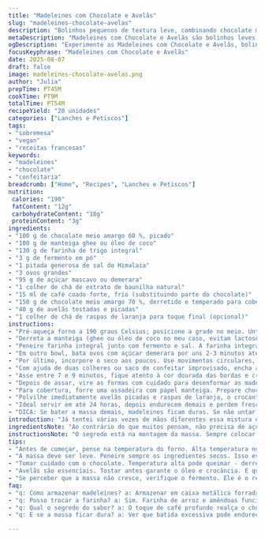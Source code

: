 ```yaml
---
title: "Madeleines com Chocolate e Avelãs"
slug: "madeleines-chocolate-avelas"
description: "Bolinhos pequenos de textura leve, combinando chocolate meio amargo e crocância das avelãs tostadas. Receita vegetariana, sem lactose, com toque de café substituindo parte do chocolate para realçar sabor. Massa aerada, assada até crescer e dourar nas bordas. Cobertura protege do ressecamento, aporta textura e sabor. Produz cerca de 20 unidades, tempo total cerca de 55 minutos considerando resfriar e cobrir. Ideal para pretender algo diferente do básico e aproveitar ingredientes do dia a dia com um toque europeu e caseiro."
metaDescription: "Madeleines com Chocolate e Avelãs são bolinhos leves e saborosos, combinando chocolate e avelãs crocantes."
ogDescription: "Experimente as Madeleines com Chocolate e Avelãs, bolinhos leves com toque de café e cobertura brilhante."
focusKeyphrase: "Madeleines com Chocolate e Avelãs"
date: 2025-08-07
draft: false
image: madeleines-chocolate-avelas.png
author: "Julia"
prepTime: PT45M
cookTime: PT9M
totalTime: PT54M
recipeYield: "20 unidades"
categories: ["Lanches e Petiscos"]
tags:
- "sobremesa"
- "vegan"
- "receitas francesas"
keywords:
- "madeleines"
- "chocolate"
- "confeitaria"
breadcrumb: ["Home", "Recipes", "Lanches e Petiscos"]
nutrition: 
 calories: "190"
 fatContent: "12g"
 carbohydrateContent: "18g"
 proteinContent: "3g"
ingredients:
- "100 g de chocolate meio amargo 60 %, picado"
- "100 g de manteiga ghee ou óleo de coco"
- "130 g de farinha de trigo integral"
- "3 g de fermento em pó"
- "1 pitada generosa de sal do Himalaia"
- "3 ovos grandes"
- "95 g de açúcar mascavo ou demerara"
- "1 colher de chá de extrato de baunilha natural"
- "15 ml de café coado forte, frio (substituindo parte do chocolate)"
- "150 g de chocolate meio amargo 70 %, derretido e temperado para cobertura"
- "40 g de avelãs tostadas e picadas"
- "1 colher de chá de raspas de laranja para toque final (opcional)"
instructions:
- "Pré-aqueça forno a 190 graus Celsius; posicione a grade no meio. Unte generosamente duas formas de madeleine, prefira manteiga ou óleo vegetal sólido para garantir a crocância nas bordas."
- "Derreta a manteiga (ghee ou óleo de coco no meu caso, evitam lactose) junto com o chocolate 60 % em banho-maria. Não deixe ferver, mexa delicadamente até mistura uniforme, retire do fogo e adicione café coado frio pra dar profundidade (já testei com e sem, fica outra vibe). Reserve para amornar."
- "Peneire farinha integral junto com fermento e sal. A farinha integral muda a textura, mais intensa, e pede cuidado para não endurecer o bolo. Misturar seco antes evita grumos."
- "Em outro bowl, bata ovos com açúcar demerara por uns 2-3 minutos até espumar levemente — não precisa montar ponto neve, só sossegar o açúcar e oxigenar a mistura. Adicione a baunilha, depois incorpore o chocolate derretido com o café. Misture com espátula, delicado, para não perder leveza."
- "Por último, incorpore o seco aos poucos. Use movimentos circulares, de baixo pra cima, pra não perder a aeração. Se ficar muito densa, um tiquinho de leite vegetal pode salvar (sem exagero)."
- "Com ajuda de duas colheres ou saco de confeitar improvisado, encha as cavidades das formas até 3/4, sem espalhar demais. Esqueça moldar uniformemente; veja bolhas na massa, sinal de açúcar e fermento funcionando."
- "Asse entre 7 e 9 minutos, fique atento à cor dourada das bordas e crescimento visível no centro. Faça o teste do palito, deve sair com migalhas úmidas, nunca seco puro. Fazer madeleine passar do ponto resseca e perde a maciez que define."
- "Depois de assar, vire as formas com cuidado para desenformar as madeleines ainda mornas. Esfriar em grade para circulação do ar evita umidade concentrada e massa mole na base."
- "Para cobertura, forre uma assadeira com papel manteiga. Prepare chocolate 70 % derretido e temperado – isso evita que fique branco ou quebradiço depois de endurecer. Mergulhe um terço da lateral de cada madeleine, escorra o excesso, coloque na assadeira."
- "Polvilhe imediatamente avelãs picadas e raspas de laranja, o crocante vira contraste interessante e as raspas trazem frescor. Deixe endurecer em temperatura ambiente por pelo menos 45 minutos sem refrigeração – frio muda o brilho do chocolate."
- "Ideal servir em até 24 horas, depois endurecem demais e perdem frescor. Para guardar, caixa metálica forrada com papel manteiga, longe do calor e umidade."
- "DICA: Se bater a massa demais, madeleines ficam duras. Se não untar bem forma ou usar óleo líquido, aspecto e crocância mudam. Para versão sem glúten, farinha de arroz e farinha de amêndoas misturadas funcionam, mas textura muda bastante."
introduction: "Já tentei várias vezes de mãos diferentes essa mistura de madeleine com chocolate — e aquela quebra de padrão com avelãs torradas. A gota de café que coloco aqui não aparece muito, mas dá um fundo que fica no sabor; não exagero no fermento, não quero que esse bolinho vire pão. O lance é massa aerada e finalização úmida: mergulho na cobertura que seca brilhante e defende contra ressecamento. A textura fica delicada, levemente quebradiça nas bordas e macia no centro. Dá um trabalhinho, não nego, mas o ritual de passar as avelãs no chocolate ainda quente fica bonito e o aroma que levanta é um convite. Serve de lanche com café ou até presente para gente chique."
ingredientsNote: "Ao contrário do que muitos pensam, não precisa de açúcar refinado. Usei demerara para um toque mais caramelizado junto do amargo do chocolate. Trocar manteiga por ghee ou óleo de coco resolve quem tem intolerância ou quer diminuir lactose. Já tentei farinha integral no lugar da branca e ajustei o líquido da massa para não ficar seca — no caso, adiciono café coado para dar umidade e sabor, mas pode ser chá preto bem forte também. Fermento não pode faltar, evita que a massa fique dura e compacta. Se quiser variar, troque as avelãs por pistaches: muda cor e aroma. Mas tostá-las antes é regra para liberar óleos e crocância."
instructionsNote: "O segredo está na montagem da massa. Sempre colocar os ingredientes secos de forma peneirada para evitar grumos e facilitar mistura. Incorporar a farinha delicadamente para manter a leveza do ovo batido. Evite encher demais as cavidades, porque a massa cresce rápido e pode transbordar ou perder formato característico. A temperatura do forno deve estar alta no início para criar aquele crescimento explosivo e depois manter, por isso não abra o forno antes dos 7 minutos para não esvaziar a massa. O teste do palito precisa mostrar migalhas úmidas, o que indica cozimento perfeito sem ressecar. Fazer o banho de chocolate com atenção para não queimar e usar chocolate de qualidade para garantir brilho e textura correta depois do endurecimento. Se não conseguir temperar chocolate, derreta e deixe esfriar um pouco antes de mergulhar as madeleines, mesmo assim funciona – só o brilho e resistência ao calor mudam um pouco. Finalizar com avelãs, elas devem estar mornas — isso faz o chocolate grudasse melhor. Tempo para secar depende da temperatura da cozinha: em ambiente quente pode levar mais tempo, fique de olho para não empelotar."
tips:
- "Antes de começar, pense na temperatura do forno. Alta temperatura no início faz a massa crescer rápido. Mas não abra o forno antes de 7 minutos. Isso esvazia a massa. O ideal é assar até que as bordas fiquem douradas."
- "A massa deve ser leve. Peneire sempre os ingredientes secos. Isso evita grumos e mistura melhor. Cuidado ao incorporar a farinha; faça com movimentos circulares, de baixo pra cima. A leveza é crucial. Se a massa ficar densa, um tiquinho de leite vegetal pode ajudar."
- "Tomar cuidado com o chocolate. Temperatura alta pode queimar - derreta devagar. Use chocolate de qualidade para garantir a textura. Depois de derretido, deixe esfriar um pouco antes de mergulhar as madeleines. O brilho do chocolate depende disso."
- "Avelãs são essenciais. Tostar antes garante o óleo e crocância. E quando polvilhar nas madeleines ainda mornas, isso ajuda a grudar melhor. Posicione-as sobre papel manteiga para não grudar e facilitar a limpeza."
- "Se perceber que a massa não cresce, verifique o fermento. Ele é o responsável por deixar as madeleines leves. Não exagere no fermento ou pode resultar em textura não desejada. Teste do palito é fundamental: ele deve sair com migalhas úmidas."
faq:
- "q: Como armazenar madeleines? a: Armazenar em caixa metálica forrada com papel manteiga longe do calor e umidade. Não na geladeira. Mantém frescas por até 24 horas."
- "q: Posso trocar a farinha? a: Sim. Farinha de arroz e amêndoas funcionam. Textura muda. Mas leveza pode ficar comprometida. Misture bem para evitar grumos."
- "q: Qual o segredo do sabor? a: O toque de café profundo realça o chocolate. Não exagere. Tentar com diferentes chocolates também vale a pena. Avelãs trazem crocância importante."
- "q: E se a massa ficar dura? a: Ver que batida excessiva pode endurecer. Massa precisa de leveza. Se misturar demais, o resultado vai ser diferente do esperado. Melhor sempre mexer delicadamente."

---
```

